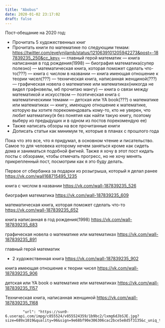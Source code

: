 ```yaml
---
title: "Abobus"
date: 2020-01-02 23:17:02
draft: false
---
```


Пост-обещание на 2020 год:
- Прочитать 5 художественных книг
- Прочитать книги по математике по следующим темам:
https://twitter.com/evelynjlamb/status/1210639101205942273&post=-187839235_250&cc_key=
— главный герой математик
— книга написанная в год рождения(1998)
— биография математика(супер полезно)
— математическая книга, которая поможет сделать что-то(???)
— книга с числом в названии
— книга имеющая отношение к теории чисел(???)
— техническая книга, написанная женщиной(???)
— графическая новела о математике или математиках(никогда не видел графновелы, мб прочитаю мангу)
— книга о связи между математикой и искусством
— поэтическая книга с математическими темами
— детская или YA book(???) о математике или математиках
— книгу, имеющую отношение к математике, которую вы хотите порекомендовать кому-то, кто не уверен, что любит математику(я без понятия как найти такую книгу, поэтому выберу из предыдущих и в одном из постов порекомендую ее)
- Также написать обзоры на все прочитанные книги
- Дописать статьи как минимум те, которые в планах с прошлого года

Пока что это все, что я придумал, в основном чтение и писательство. Самое то для человека которому нечем заняться кроме как сидеть дома и заниматься подобной фигней. Также я хочу в этот пост кидать посты с обзорами, чтобы отмечать прогресс, но не хочу менять прикрепленный пост, посмотрим как я это буду делать.

Первое от сбербанка за подарки из розыгрыша, который я делал ранее
https://vk.com/wall168715495_1235

книга с числом в названии
https://vk.com/wall-187839235_526

биография математика
https://vk.com/wall-187839235_609

математическая книга, которая поможет сделать что-то
https://vk.com/wall-187839235_652

книга написанная в год рождения(1998)
https://vk.com/wall-187839235_683

графическая новела о математике или математиках
https://vk.com/wall-187839235_891

главный герой математик
+ 2 художественная книга
https://vk.com/wall-187839235_902

книга имеющая отношение к теории чисел
https://vk.com/wall-187839235_906

детская или YA book о математике или математиках
https://vk.com/wall-187839235_1157

Техническая книга, написанная женщиной
https://vk.com/wall-187839235_1168

            "url": "https://sun9-6.userapi.com/impg/c855524/v855524359/1b9bc2/lxmg6dJbSJE.jpg?size=689x1019&quality=96&sign=9e68bf90e306306cac2bce5e8d5f3135&c_uniq_tag=CsvYmYft1_PKnTacogszDKFlh5V6raYDmKN8zlfUngE&type=album",
